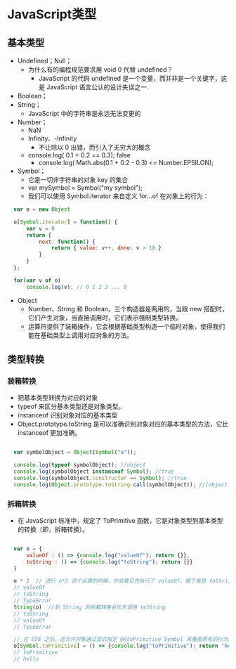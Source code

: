 # JavaScript类型

## 基本类型
- Undefined；Null；
  - 为什么有的编程规范要求用 void 0 代替 undefined？
    - JavaScript 的代码 undefined 是一个变量，而并非是一个关键字，这是 JavaScript 语言公认的设计失误之一.
- Boolean；
- String；
  - JavaScript 中的字符串是永远无法变更的
- Number；
  - NaN
  - Infinity、-Infinity
    - 不让除以 0 出错，而引入了无穷大的概念
  - console.log( 0.1 + 0.2 == 0.3); false
    - console.log( Math.abs(0.1 + 0.2 - 0.3) <= Number.EPSILON);
- Symbol；
  - 它是一切非字符串的对象 key 的集合
  - var mySymbol = Symbol("my symbol");
  - 我们可以使用 Symbol.iterator 来自定义 for…of 在对象上的行为：

```javascript
  var o = new Object

  o[Symbol.iterator] = function() {
      var v = 0
      return {
          next: function() {
              return { value: v++, done: v > 10 }
          }
      }        
  };

  for(var v of o) 
      console.log(v); // 0 1 2 3 ... 9
```

- Object
  - Number、String 和 Boolean，三个构造器是两用的，当跟 new 搭配时，它们产生对象，当直接调用时，它们表示强制类型转换。
  - 运算符提供了装箱操作，它会根据基础类型构造一个临时对象，使得我们能在基础类型上调用对应对象的方法。

## 类型转换
### 装箱转换
  - 把基本类型转换为对应的对象
  - typeof 来区分基本类型还是对象类型。
  - instanceof 识别对象对应的基本类型
  - Object.prototype.toString 是可以准确识别对象对应的基本类型的方法，它比 instanceof 更加准确。

```javascript

  var symbolObject = Object(Symbol("a"));

  console.log(typeof symbolObject); //object
  console.log(symbolObject instanceof Symbol); //true
  console.log(symbolObject.constructor == Symbol); //true
  console.log(Object.prototype.toString.call(symbolObject)); //[object Symbol]
```

### 拆箱转换

- 在 JavaScript 标准中，规定了 ToPrimitive 函数，它是对象类型到基本类型的转换（即，拆箱转换）。

```javascript

  var o = {
      valueOf : () => {console.log("valueOf"); return {}},
      toString : () => {console.log("toString"); return {}}
  }

  o * 2  // 进行 o*2 这个运算的时候，你会看见先执行了 valueOf，接下来是 toString，最后抛出了一个 TypeError，
  // valueOf
  // toString
  // TypeError
  String(o)  //到 String 的拆箱转换会优先调用 toString
  // toString 
  // valueOf 
  // TypeError

  // 在 ES6 之后，还允许对象通过显式指定 @@toPrimitive Symbol 来覆盖原有的行为。
  o[Symbol.toPrimitive] = () => {console.log("toPrimitive"); return "hello"} console.log(o + "") 
  // toPrimitive 
  // hello

```